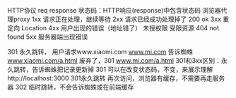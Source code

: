 HTTP协议   req response
状态码：HTTP响应(response)中包含状态码
浏览器代理proxy
1xx 请求正在处理，继续等待
2xx 请求已经成功处理掉了            200  ok
3xx 重定向 Location
4xx 用户出现的错误（地址错了） 未授权限 受限资源 404 not found
5xx 服务器端出现错误



301 永久跳转，
用户请求www.xiaomi.com   www.mi.com
告诉蜘蛛
www.xiaomi.com/a.html 
废弃了，301 www.mi.com/a.html
301和3xx区别：永久跳转，告诉蜘蛛把记录更新掉
301 可以在改变状态码，不变，来展示理解
http://localhost:3000 301永久跳转
再次访问，浏览器有缓存，不需要再走服务器
302 临时跳转，不会告诉蜘蛛或在前端缓存